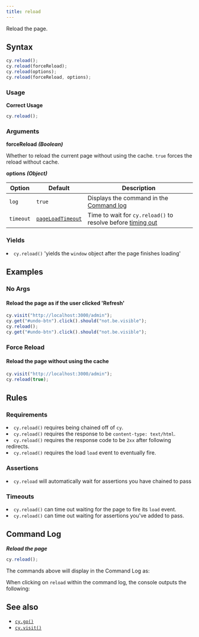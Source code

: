 ```yaml
---
title: reload
---
```


Reload the page.

## Syntax

```javascript
cy.reload();
cy.reload(forceReload);
cy.reload(options);
cy.reload(forceReload, options);
```

### Usage

**<Icon name="check-circle" color="green"></Icon> Correct Usage**

```javascript
cy.reload();
```

### Arguments

**<Icon name="angle-right"></Icon> forceReload** **_(Boolean)_**

Whether to reload the current page without using the cache. `true` forces the reload without cache.

**<Icon name="angle-right"></Icon> options** **_(Object)_**

| Option    | Default                                                        | Description                                                                              |
| --------- | -------------------------------------------------------------- | ---------------------------------------------------------------------------------------- |
| `log`     | `true`                                                         | Displays the command in the [Command log](/guides/core-concepts/test-runner#Command-Log) |
| `timeout` | [`pageLoadTimeout`](/guides/references/configuration#Timeouts) | Time to wait for `cy.reload()` to resolve before [timing out](#Timeouts)                 |

### Yields [<Icon name="question-circle"/>](introduction-to-cypress#Subject-Management)

<List><li>`cy.reload()` 'yields the `window` object after the page finishes loading' </li></List>

## Examples

### No Args

#### Reload the page as if the user clicked 'Refresh'

```javascript
cy.visit("http://localhost:3000/admin");
cy.get("#undo-btn").click().should("not.be.visible");
cy.reload();
cy.get("#undo-btn").click().should("not.be.visible");
```

### Force Reload

#### Reload the page without using the cache

```javascript
cy.visit("http://localhost:3000/admin");
cy.reload(true);
```

## Rules

### Requirements [<Icon name="question-circle"/>](introduction-to-cypress#Chains-of-Commands)

<List><li>`cy.reload()` requires being chained off of `cy`.</li><li>`cy.reload()` requires the response to be `content-type: text/html`.</li><li>`cy.reload()` requires the response code to be `2xx` after following redirects.</li><li>`cy.reload()` requires the load `load` event to eventually fire.</li></List>

### Assertions [<Icon name="question-circle"/>](introduction-to-cypress#Assertions)

<List><li>`cy.reload` will automatically wait for assertions you have chained to pass</li></List>

### Timeouts [<Icon name="question-circle"/>](introduction-to-cypress#Timeouts)

<List><li>`cy.reload()` can time out waiting for the page to fire its `load` event.</li><li>`cy.reload()` can time out waiting for assertions you've added to pass.</li></List>

## Command Log

**_Reload the page_**

```javascript
cy.reload();
```

The commands above will display in the Command Log as:

<DocsImage src="/img/api/reload/test-page-after-reload-button.png" alt="Command Log reload" ></DocsImage>

When clicking on `reload` within the command log, the console outputs the following:

<DocsImage src="/img/api/reload/command-log-for-reload-cypress.png" alt="Console Log reload" ></DocsImage>

## See also

- [`cy.go()`](/api/commands/go)
- [`cy.visit()`](/api/commands/visit)
